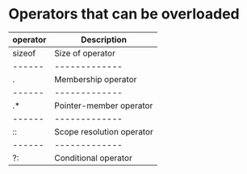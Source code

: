 # Operators that can be overloaded

| operator |    Description               |
|  ------  |        -------------         |
| sizeof   | Size of operator             |
|  ------  |        -------------         |
| .        | Membership operator          |
|  ------  |        -------------         |
| .*       | Pointer-member operator      |
|  ------  |        -------------         |
| ::       | Scope resolution operator    |
|  ------  |        -------------         |
| ?:       | Conditional operator         |

